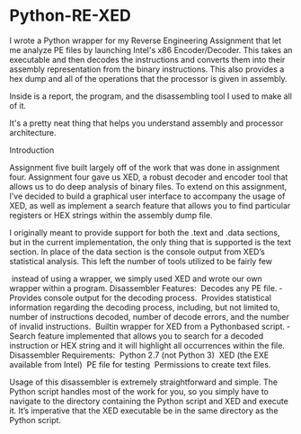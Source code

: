 # Python-RE-XED

I wrote a Python wrapper for my Reverse Engineering Assignment that let me analyze PE files by launching Intel's x86 Encoder/Decoder.  This takes an executable and then decodes the instructions and converts them into their assembly representation from the binary instructions. This also provides a hex dump and all of the operations that the processor is given in assembly.

Inside is a report, the program, and the disassembling tool I used to make all of it.

It's a pretty neat thing that helps you understand assembly and processor architecture.

Introduction

Assignment five built largely off of the work that was done in assignment four. Assignment four
gave us XED, a robust decoder and encoder tool that allows us to do deep analysis of binary
files. To extend on this assignment, I’ve decided to build a graphical user interface to accompany
the usage of XED, as well as implement a search feature that allows you to find particular
registers or HEX strings within the assembly dump file.


I originally meant to provide support for both the .text and .data sections, but in the
current implementation, the only thing that is supported is the text section. In place of the data
section is the console output from XED’s statistical analysis. This left the number of tools
utilized to be fairly few 

  ­ instead of using a wrapper, we simply used XED and wrote our own
wrapper within a program.
Disassembler Features:
  ­ Decodes any PE file.
  ­ Provides console output for the decoding process.
  ­ Provides statistical information regarding the decoding process, including, but not limited
to, number of instructions decoded, number of decode errors, and the number of invalid
instructions.
  ­ Built­in wrapper for XED from a Python­based script.
  ­ Search feature implemented that allows you to search for a decoded instruction or HEX
string and it will highlight all occurrences within the file.
Disassembler Requirements:
  ­ Python 2.7 (not Python 3)
  ­ XED (the EXE available from Intel)
  ­ PE file for testing
  ­ Permissions to create text files.


Usage of this disassembler is extremely straight­forward and simple. The Python script
handles most of the work for you, so you simply have to navigate to the directory containing the
Python script and XED and execute it. It’s imperative that the XED executable be in the same
directory as the Python script.

